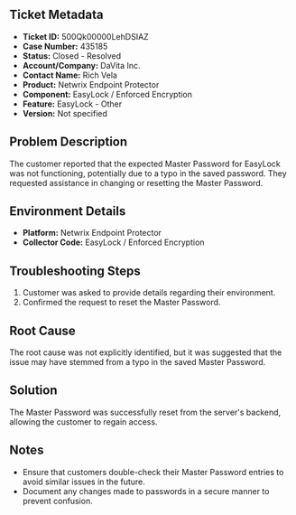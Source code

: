 ## Ticket Metadata
- **Ticket ID:** 500Qk00000LehDSIAZ
- **Case Number:** 435185
- **Status:** Closed - Resolved
- **Account/Company:** DaVita Inc.
- **Contact Name:** Rich Vela
- **Product:** Netwrix Endpoint Protector
- **Component:** EasyLock / Enforced Encryption
- **Feature:** EasyLock - Other
- **Version:** Not specified

## Problem Description
The customer reported that the expected Master Password for EasyLock was not functioning, potentially due to a typo in the saved password. They requested assistance in changing or resetting the Master Password.

## Environment Details
- **Platform:** Netwrix Endpoint Protector
- **Collector Code:** EasyLock / Enforced Encryption

## Troubleshooting Steps
1. Customer was asked to provide details regarding their environment.
2. Confirmed the request to reset the Master Password.

## Root Cause
The root cause was not explicitly identified, but it was suggested that the issue may have stemmed from a typo in the saved Master Password.

## Solution
The Master Password was successfully reset from the server's backend, allowing the customer to regain access.

## Notes
- Ensure that customers double-check their Master Password entries to avoid similar issues in the future.
- Document any changes made to passwords in a secure manner to prevent confusion.